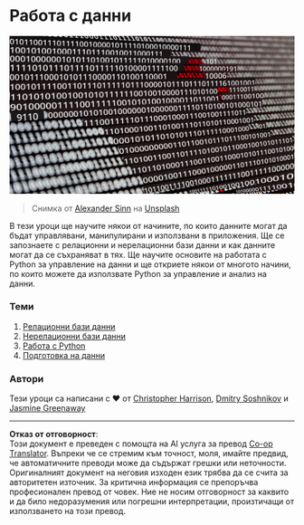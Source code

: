 <!--
CO_OP_TRANSLATOR_METADATA:
{
  "original_hash": "abc3309ab41bc5a7846f70ee1a055838",
  "translation_date": "2025-08-26T14:28:05+00:00",
  "source_file": "2-Working-With-Data/README.md",
  "language_code": "bg"
}
-->
# Работа с данни

![data love](../../../translated_images/data-love.a22ef29e6742c852505ada062920956d3d7604870b281a8ca7c7ac6f37381d5a.bg.jpg)
> Снимка от <a href="https://unsplash.com/@swimstaralex?utm_source=unsplash&utm_medium=referral&utm_content=creditCopyText">Alexander Sinn</a> на <a href="https://unsplash.com/s/photos/data?utm_source=unsplash&utm_medium=referral&utm_content=creditCopyText">Unsplash</a>
  
В тези уроци ще научите някои от начините, по които данните могат да бъдат управлявани, манипулирани и използвани в приложения. Ще се запознаете с релационни и нерелационни бази данни и как данните могат да се съхраняват в тях. Ще научите основите на работата с Python за управление на данни и ще откриете някои от многото начини, по които можете да използвате Python за управление и анализ на данни.

### Теми

1. [Релационни бази данни](05-relational-databases/README.md)
2. [Нерелационни бази данни](06-non-relational/README.md)
3. [Работа с Python](07-python/README.md)
4. [Подготовка на данни](08-data-preparation/README.md)

### Автори

Тези уроци са написани с ❤️ от [Christopher Harrison](https://twitter.com/geektrainer), [Dmitry Soshnikov](https://twitter.com/shwars) и [Jasmine Greenaway](https://twitter.com/paladique)

---

**Отказ от отговорност**:  
Този документ е преведен с помощта на AI услуга за превод [Co-op Translator](https://github.com/Azure/co-op-translator). Въпреки че се стремим към точност, моля, имайте предвид, че автоматичните преводи може да съдържат грешки или неточности. Оригиналният документ на неговия изходен език трябва да се счита за авторитетен източник. За критична информация се препоръчва професионален превод от човек. Ние не носим отговорност за каквито и да било недоразумения или погрешни интерпретации, произтичащи от използването на този превод.